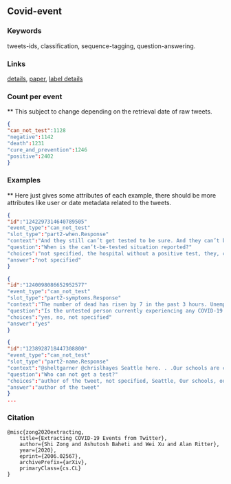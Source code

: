 ## Covid-event

### Keywords
tweets-ids, classification, sequence-tagging, question-answering.

### Links
[details](https://github.com/viczong/extract_COVID19_events_from_Twitter),
[paper](https://arxiv.org/abs/2006.02567), [label details](https://docs.google.com/document/d/1OWFTXOZpoXNrDULq6PFXvIGarSZwpU-uLQRuV4wrJwI/edit#heading=h.xdwa0w128gtb)

### Count per event
** This subject to change depending on the retrieval date of raw tweets.
```json
{
"can_not_test":1128
"negative":1142
"death":1231
"cure_and_prevention":1246
"positive":2402
}
```

### Examples
** Here just gives some attributes of each example, there should be more attributes like user or date metadata related to the tweets.

```json
{
"id":"1242297314640789505"
"event_type":"can_not_test"
"slot_type":"part2-when.Response"
"context":"And they still can’t get tested to be sure. And they can’t be admitted to the hospital without a positive test, or a real life threatening emergency. I’m the first to graduate out of my sisters, my mom and her sister, my grandma... and so on. And I might not get to walk."
"question":"When is the can’t-be-tested situation reported?"
"choices":"not specified, the hospital without a positive test, they, can’t, the hospital, a positive test, a real life, emergency, the first, my sisters, my mom, her sister, my grandma, I"
"answer":"not specified"
}

{
"id":"1240098086652952577"
"event_type":"can_not_test"
"slot_type":"part2-symptoms.Response"
"context":"The number of dead has risen by 7 in the past 3 hours. Unemployed is exactly to grow to 20%. This is an epic emergency! And my friend has been unbelievably sick for a week and can’t get tested. #coronavirus #COVID19 #pandemic"
"question":"Is the untested person currently experiencing any COVID-19 related symptoms?"
"choices":"yes, no, not specified"
"answer":"yes"
}

{
"id":"1238928718447308800"
"event_type":"can_not_test"
"slot_type":"part2-name.Response"
"context":"@sheltgarner @chrislhayes Seattle here. . .Our schools are closed and our kids want to go to the mall. Grocery store shelves are barren as people are preparing. But it just seems so surreal that we're all still out and about spreading it further. (BTW: we still can't get tested)"
"question":"Who can not get a test?"
"choices":"author of the tweet, not specified, Seattle, Our schools, our kids, the mall. Grocery store shelves, people, we're all, we, can't"
"answer":"author of the tweet"
}
...
```

### Citation
```
@misc{zong2020extracting,
    title={Extracting COVID-19 Events from Twitter},
    author={Shi Zong and Ashutosh Baheti and Wei Xu and Alan Ritter},
    year={2020},
    eprint={2006.02567},
    archivePrefix={arXiv},
    primaryClass={cs.CL}
}
```